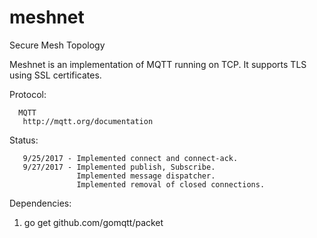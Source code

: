 # meshnet
Secure Mesh Topology

Meshnet is an implementation of MQTT running on TCP. It supports TLS using SSL certificates.

Protocol:
```
  MQTT
   http://mqtt.org/documentation
```

Status:
```
   9/25/2017 - Implemented connect and connect-ack.
   9/27/2017 - Implemented publish, Subscribe.
               Implemented message dispatcher.
               Implemented removal of closed connections.
```

Dependencies:

1. go get github.com/gomqtt/packet

